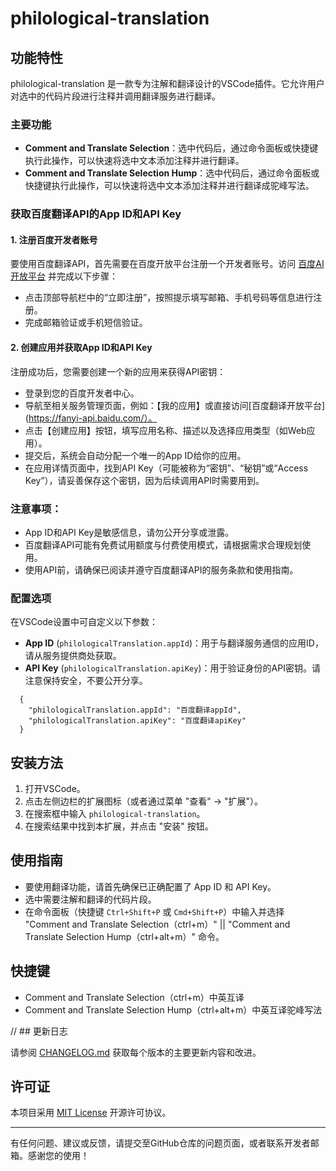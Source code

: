 # philological-translation

## 功能特性

philological-translation 是一款专为注解和翻译设计的VSCode插件。它允许用户对选中的代码片段进行注释并调用翻译服务进行翻译。

### 主要功能

- **Comment and Translate Selection**：选中代码后，通过命令面板或快捷键执行此操作，可以快速将选中文本添加注释并进行翻译。
- **Comment and Translate Selection Hump**：选中代码后，通过命令面板或快捷键执行此操作，可以快速将选中文本添加注释并进行翻译成驼峰写法。

### 获取百度翻译API的App ID和API Key

#### 1. 注册百度开发者账号

要使用百度翻译API，首先需要在百度开放平台注册一个开发者账号。访问 [百度AI开放平台](https://ai.baidu.com/) 并完成以下步骤：

- 点击顶部导航栏中的“立即注册”，按照提示填写邮箱、手机号码等信息进行注册。
- 完成邮箱验证或手机短信验证。

#### 2. 创建应用并获取App ID和API Key

注册成功后，您需要创建一个新的应用来获得API密钥：

- 登录到您的百度开发者中心。
- 导航至相关服务管理页面，例如：【我的应用】或直接访问[百度翻译开放平台](https://fanyi-api.baidu.com/）。
- 点击【创建应用】按钮，填写应用名称、描述以及选择应用类型（如Web应用）。
- 提交后，系统会自动分配一个唯一的App ID给你的应用。
- 在应用详情页面中，找到API Key（可能被称为“密钥”、“秘钥”或“Access Key”），请妥善保存这个密钥，因为后续调用API时需要用到。

### 注意事项：

- App ID和API Key是敏感信息，请勿公开分享或泄露。
- 百度翻译API可能有免费试用额度与付费使用模式，请根据需求合理规划使用。
- 使用API前，请确保已阅读并遵守百度翻译API的服务条款和使用指南。

### 配置选项

在VSCode设置中可自定义以下参数：
- **App ID** (`philologicalTranslation.appId`)：用于与翻译服务通信的应用ID，请从服务提供商处获取。
- **API Key** (`philologicalTranslation.apiKey`)：用于验证身份的API密钥。请注意保持安全，不要公开分享。

```
  {
    "philologicalTranslation.appId": "百度翻译appId",
    "philologicalTranslation.apiKey": "百度翻译apiKey"
  }
```

## 安装方法

1. 打开VSCode。
2. 点击左侧边栏的扩展图标（或者通过菜单 "查看" -> "扩展"）。
3. 在搜索框中输入 `philological-translation`。
4. 在搜索结果中找到本扩展，并点击 "安装" 按钮。

## 使用指南

- 要使用翻译功能，请首先确保已正确配置了 App ID 和 API Key。
- 选中需要注解和翻译的代码片段。
- 在命令面板（快捷键 `Ctrl+Shift+P` 或 `Cmd+Shift+P`）中输入并选择 "Comment and Translate Selection（ctrl+m）" || "Comment and Translate Selection Hump（ctrl+alt+m）" 命令。

## 快捷键

- Comment and Translate Selection（ctrl+m）中英互译
- Comment and Translate Selection Hump（ctrl+alt+m）中英互译驼峰写法

// ## 更新日志

请参阅 [CHANGELOG.md](./CHANGELOG.md) 获取每个版本的主要更新内容和改进。

## 许可证

本项目采用 [MIT License](LICENSE) 开源许可协议。

---

有任何问题、建议或反馈，请提交至GitHub仓库的问题页面，或者联系开发者邮箱。感谢您的使用！